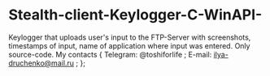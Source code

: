 # Stealth-client-Keylogger-C-WinAPI-
Keylogger that uploads user's input to the FTP-Server with screenshots, timestamps of input, name of application where input was entered. 
Only source-code.
My contacts {
  Telegram: @toshiforlife ;
  E-mail: ilya-druchenko@mail.ru ;
  };
